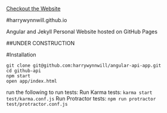 [Checkout the Website](https://harrywynnwill.github.io/#/)

#harrywynnwill.github.io

Angular and Jekyll Personal Website hosted on GitHub Pages

##UNDER CONSTRUCTION


#Installation
```
git clone git@github.com:harrywynnwill/angular-api-app.git
cd github-api
npm start
open app/index.html
```
run the following to run tests:
Run Karma tests:
`karma start test/karma.conf.js`
 Run Protractor tests:
`npm run protractor test/protractor.conf.js`

